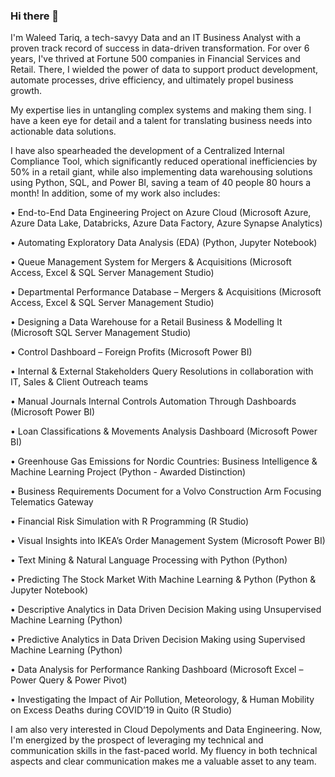 ### Hi there 👋

<!--
**Waleed-T/Waleed-T** is a ✨ _special_ ✨ repository because its `README.md` (this file) appears on your GitHub profile.

Here are some ideas to get you started:

- 🔭 I’m currently working on ...
- 🌱 I’m currently learning ...
- 👯 I’m looking to collaborate on ...
- 🤔 I’m looking for help with ...
- 💬 Ask me about ...
- 📫 How to reach me: ...
- 😄 Pronouns: ...
- ⚡ Fun fact: ...
-->


I'm Waleed Tariq, a tech-savyy Data and an IT Business Analyst with a proven track record of success in data-driven transformation.  For over 6 years, I've thrived at Fortune 500 companies in Financial Services and Retail.  There, I wielded the power of data to support product development, automate processes, drive efficiency, and ultimately propel business growth.

My expertise lies in untangling complex systems and making them sing.  I have a keen eye for detail and a talent for translating business needs into actionable data solutions.

I have also spearheaded the development of a Centralized Internal Compliance Tool, which significantly reduced operational inefficiencies by 50% in a retail giant, while also implementing data warehousing solutions using Python, SQL, and Power BI, saving a team of 40 people 80 hours a month! In addition, some of my work also includes:

  •	End-to-End Data Engineering Project on Azure Cloud (Microsoft Azure, Azure Data Lake, Databricks, Azure Data Factory, Azure Synapse Analytics)

  •	Automating Exploratory Data Analysis (EDA) (Python, Jupyter Notebook)

  •	Queue Management System for Mergers & Acquisitions (Microsoft Access, Excel & SQL Server Management Studio)

  •	Departmental Performance Database – Mergers & Acquisitions (Microsoft Access, Excel & SQL Server Management Studio)

  •	Designing a Data Warehouse for a Retail Business & Modelling It (Microsoft SQL Server Management Studio)

  •	Control Dashboard – Foreign Profits (Microsoft Power BI)
  
  •	Internal & External Stakeholders Query Resolutions in collaboration with IT, Sales & Client Outreach teams
  
  •	Manual Journals Internal Controls Automation Through Dashboards (Microsoft Power BI)

  •	Loan Classifications & Movements Analysis Dashboard (Microsoft Power BI)
  
  •	Greenhouse Gas Emissions for Nordic Countries: Business Intelligence & Machine Learning Project (Python - Awarded Distinction)
  
  •	Business Requirements Document for a Volvo Construction Arm Focusing Telematics Gateway
  
  •	Financial Risk Simulation with R Programming (R Studio)
  
  •	Visual Insights into IKEA’s Order Management System (Microsoft Power BI)
  
  •	Text Mining & Natural Language Processing with Python (Python)
  
  •	Predicting The Stock Market With Machine Learning & Python (Python & Jupyter Notebook)
  
  •	Descriptive Analytics in Data Driven Decision Making using Unsupervised Machine Learning (Python)
  
  •	Predictive Analytics in Data Driven Decision Making using Supervised Machine Learning (Python)

  •	Data Analysis for Performance Ranking Dashboard (Microsoft Excel – Power Query & Power Pivot)

  •	Investigating the Impact of Air Pollution, Meteorology, & Human Mobility on Excess Deaths during COVID’19 in Quito (R Studio)

I am also very interested in Cloud Depolyments and Data Engineering. Now, I'm energized by the prospect of leveraging my technical and communication skills in the fast-paced world. My fluency in both technical aspects and clear communication makes me a valuable asset to any team.
